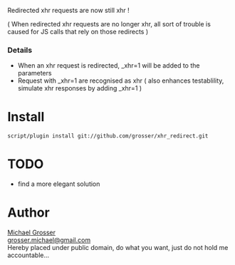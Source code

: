Redirected xhr requests are now still xhr !

( When redirected xhr requests are no longer xhr, all sort of trouble is caused for JS calls that rely on those redirects )

### Details
 - When an xhr request is redirected, _xhr=1 will be added to the parameters
 - Request with _xhr=1 are recognised as xhr ( also enhances testablility, simulate xhr responses by adding _xhr=1 )

Install
=======
    script/plugin install git://github.com/grosser/xhr_redirect.git

TODO
====
 - find a more elegant solution

Author
======
[Michael Grosser](http://pragmatig.wordpress.com)  
grosser.michael@gmail.com  
Hereby placed under public domain, do what you want, just do not hold me accountable...  
